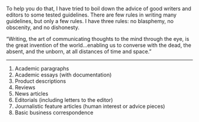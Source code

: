 
To help you do that, I have tried to boil down the advice of good writers and editors to some tested guidelines. There are few rules in writing many guidelines, but only a few rules. I have three rules: no blasphemy, no obscenity, and no dishonesty.

“Writing, the art of communicating thoughts to the mind through the eye, is the great invention of the world...enabling us to converse with the dead, the absent, and the unborn, at all distances of time and space.”

---

1. Academic paragraphs
2. Academic essays (with documentation)
3. Product descriptions
4. Reviews
5. News articles
6. Editorials (including letters to the editor)
7. Journalistic feature articles (human interest or advice pieces)
8. Basic business correspondence
